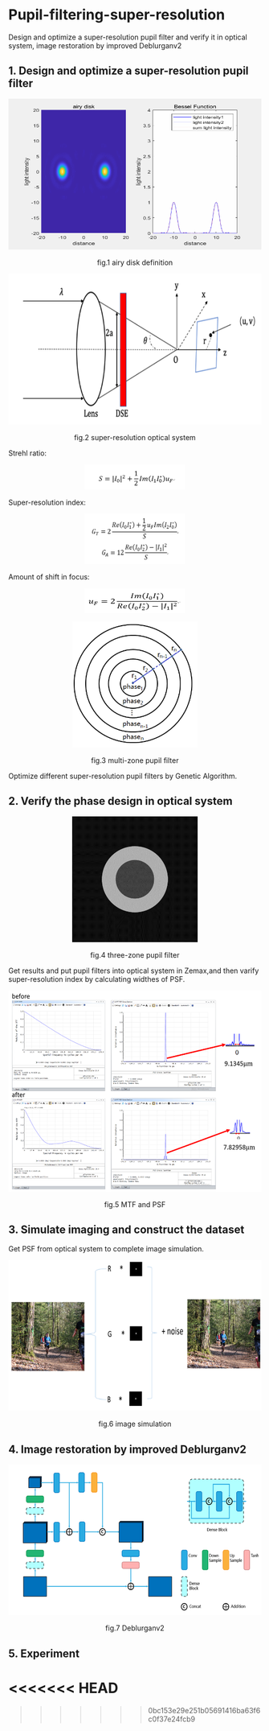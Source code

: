 # Pupil-filtering-super-resolution
Design and optimize a super-resolution pupil filter and verify it in optical system, image restoration by improved Deblurganv2
## 1. Design and optimize a super-resolution pupil filter

<p align="center"><img height="300" src="information/1.gif" width="600"/><br /></p>
 <p align="center">fig.1 airy disk definition <br /></p>


<p align="center"><img height="300" src="information/2.png" width="600"/><br /></p>
 <p align="center">fig.2 super-resolution optical system <br /></p>
Strehl ratio:
<p align="center"><img height="50" src="information/3.PNG" width="200"/><br /></p>

Super-resolution index:
<p align="center"><img height="100" src="information/4.PNG" width="200"/><br /></p>

Amount of shift in focus:
<p align="center"><img height="50" src="information/5.PNG" width="200"/><br />


<p align="center"><img height="250" src="information/6.PNG" width="250"/><br /></p>
<p align="center"> fig.3 multi-zone pupil filter </p>

Optimize different super-resolution pupil filters by Genetic Algorithm.
## 2. Verify the phase design in optical system

<p align="center"><img height="250" src="information/7.png" width="250"/><br /></p>
<p align="center">fig.4 three-zone pupil filter </p>

Get results and put pupil filters into optical system in Zemax,and then varify super-resolution index
by calculating widthes of PSF.

<p align="center"><img height="400" src="information/8.PNG" width="600"/><br /></p>
<p align="center">fig.5 MTF and PSF  </p>

## 3. Simulate imaging and construct the dataset
Get PSF from optical system to complete image simulation.

<p align="center"><img height="300" src="information/9.PNG" width="600"/><br /></p>
<p align="center">fig.6 image simulation </p>

## 4. Image restoration by improved Deblurganv2

<p align="center"><img height="300" src="information/10.png" width="600"/><br /></p>
<p align="center">fig.7 Deblurganv2 </p>




## 5. Experiment 



<<<<<<< HEAD
=======

>>>>>>> 0bc153e29e251b05691416ba63f6c0f37e24fcb9



